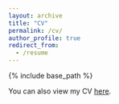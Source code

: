 ```yaml
---
layout: archive
title: "CV"
permalink: /cv/
author_profile: true
redirect_from:
  - /resume
---
```


{% include base_path %}

You can also view my CV [here](/files/CV/JDW_CV.pdf).

<object data="/files/CV/JDW_CV.pdf" width="1240" height="1754" type='application/pdf'></object>